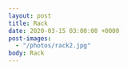 ```yaml
---
layout: post
title: Rack
date: 2020-03-15 03:00:00 +0000
post-images:
  - "/photos/rack2.jpg"
body: Rack
---
```

